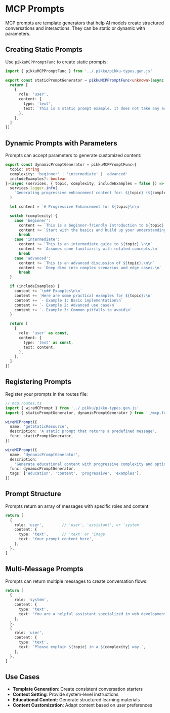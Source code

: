 # MCP Prompts

MCP prompts are template generators that help AI models create structured conversations and interactions. They can be static or dynamic with parameters.

## Creating Static Prompts

Use `pikkuMCPPromptFunc` to create static prompts:

```typescript
import { pikkuMCPPromptFunc } from '../.pikku/pikku-types.gen.js'

export const staticPromptGenerator = pikkuMCPPromptFunc<unknown>(async () => {
  return [
    {
      role: 'user',
      content: {
        type: 'text',
        text: `This is a static prompt example. It does not take any arguments and simply returns a predefined message.`,
      },
    },
  ]
})
```

## Dynamic Prompts with Parameters

Prompts can accept parameters to generate customized content:

```typescript
export const dynamicPromptGenerator = pikkuMCPPromptFunc<{
  topic: string
  complexity: 'beginner' | 'intermediate' | 'advanced'
  includeExamples?: boolean
}>(async (services, { topic, complexity, includeExamples = false }) => {
  services.logger.info(
    `Generating progressive enhancement content for: ${topic} (${complexity})`
  )

  let content = `# Progressive Enhancement for ${topic}\n\n`

  switch (complexity) {
    case 'beginner':
      content += `This is a beginner-friendly introduction to ${topic}.\n\n`
      content += `Start with the basics and build up your understanding gradually.\n`
      break
    case 'intermediate':
      content += `This is an intermediate guide to ${topic}.\n\n`
      content += `Assumes some familiarity with related concepts.\n`
      break
    case 'advanced':
      content += `This is an advanced discussion of ${topic}.\n\n`
      content += `Deep dive into complex scenarios and edge cases.\n`
      break
  }

  if (includeExamples) {
    content += `\n## Examples\n\n`
    content += `Here are some practical examples for ${topic}:\n`
    content += `- Example 1: Basic implementation\n`
    content += `- Example 2: Advanced use case\n`
    content += `- Example 3: Common pitfalls to avoid\n`
  }

  return [
    {
      role: 'user' as const,
      content: {
        type: 'text' as const,
        text: content,
      },
    },
  ]
})
```

## Registering Prompts

Register your prompts in the routes file:

```typescript
// mcp.routes.ts
import { wireMCPrompt } from '../.pikku/pikku-types.gen.js'
import { staticPromptGenerator, dynamicPromptGenerator } from './mcp.functions.js'

wireMCPrompt({
  name: 'getStaticResource',
  description: 'A static prompt that returns a predefined message',
  func: staticPromptGenerator,
})

wireMCPrompt({
  name: 'dynamicPromptGenerator',
  description:
    'Generate educational content with progressive complexity and optional examples',
  func: dynamicPromptGenerator,
  tags: ['education', 'content', 'progressive', 'examples'],
})
```

## Prompt Structure

Prompts return an array of messages with specific roles and content:

```typescript
return [
  {
    role: 'user',        // 'user', 'assistant', or 'system'
    content: {
      type: 'text',      // 'text' or 'image'
      text: 'Your prompt content here',
    },
  },
]
```

## Multi-Message Prompts

Prompts can return multiple messages to create conversation flows:

```typescript
return [
  {
    role: 'system',
    content: {
      type: 'text',
      text: 'You are a helpful assistant specialized in web development.',
    },
  },
  {
    role: 'user',
    content: {
      type: 'text',
      text: `Please explain ${topic} in a ${complexity} way.`,
    },
  },
]
```

## Use Cases

- **Template Generation**: Create consistent conversation starters
- **Context Setting**: Provide system-level instructions
- **Educational Content**: Generate structured learning materials
- **Content Customization**: Adapt content based on user preferences